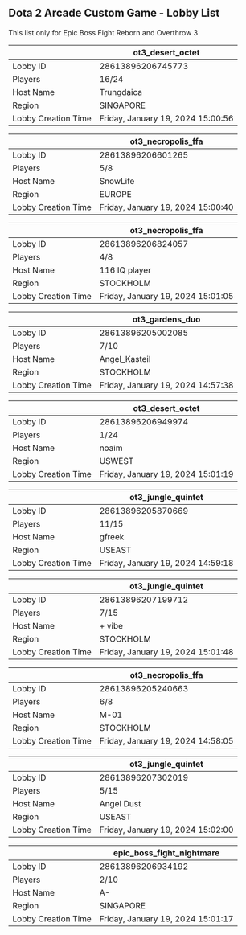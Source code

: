 ## Dota 2 Arcade Custom Game - Lobby List

This list only for Epic Boss Fight Reborn and Overthrow 3

|  | ot3_desert_octet |
| ------ | ------ |
| Lobby ID | 28613896206745773 |
| Players | 16/24 |
| Host Name | Trungdaica |
| Region | SINGAPORE |
| Lobby Creation Time | Friday, January 19, 2024 15:00:56 |


|  | ot3_necropolis_ffa |
| ------ | ------ |
| Lobby ID | 28613896206601265 |
| Players | 5/8 |
| Host Name | SnowLife |
| Region | EUROPE |
| Lobby Creation Time | Friday, January 19, 2024 15:00:40 |


|  | ot3_necropolis_ffa |
| ------ | ------ |
| Lobby ID | 28613896206824057 |
| Players | 4/8 |
| Host Name | 116 IQ player |
| Region | STOCKHOLM |
| Lobby Creation Time | Friday, January 19, 2024 15:01:05 |


|  | ot3_gardens_duo |
| ------ | ------ |
| Lobby ID | 28613896205002085 |
| Players | 7/10 |
| Host Name | Angel_Kasteil |
| Region | STOCKHOLM |
| Lobby Creation Time | Friday, January 19, 2024 14:57:38 |


|  | ot3_desert_octet |
| ------ | ------ |
| Lobby ID | 28613896206949974 |
| Players | 1/24 |
| Host Name | noaim |
| Region | USWEST |
| Lobby Creation Time | Friday, January 19, 2024 15:01:19 |


|  | ot3_jungle_quintet |
| ------ | ------ |
| Lobby ID | 28613896205870669 |
| Players | 11/15 |
| Host Name | gfreek |
| Region | USEAST |
| Lobby Creation Time | Friday, January 19, 2024 14:59:18 |


|  | ot3_jungle_quintet |
| ------ | ------ |
| Lobby ID | 28613896207199712 |
| Players | 7/15 |
| Host Name | + vibe |
| Region | STOCKHOLM |
| Lobby Creation Time | Friday, January 19, 2024 15:01:48 |


|  | ot3_necropolis_ffa |
| ------ | ------ |
| Lobby ID | 28613896205240663 |
| Players | 6/8 |
| Host Name | М-01 |
| Region | STOCKHOLM |
| Lobby Creation Time | Friday, January 19, 2024 14:58:05 |


|  | ot3_jungle_quintet |
| ------ | ------ |
| Lobby ID | 28613896207302019 |
| Players | 5/15 |
| Host Name | Angel Dust |
| Region | USEAST |
| Lobby Creation Time | Friday, January 19, 2024 15:02:00 |


|  | epic_boss_fight_nightmare |
| ------ | ------ |
| Lobby ID | 28613896206934192 |
| Players | 2/10 |
| Host Name | A- |
| Region | SINGAPORE |
| Lobby Creation Time | Friday, January 19, 2024 15:01:17 |



